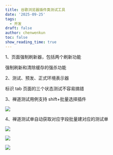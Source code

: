 ```yaml
---
title: 谷歌浏览器插件类测试工具
date: '2025-09-25'
tags:
  - 开发
draft: false
author: chenwenkun
toc: false
show_reading_time: true
---
```

1、页面强制刷新器，包括两个刷新功能

强制刷新和清除缓存的强杀功能

2、测试、预发、正式环境表示器

标识 tab 页面的三个状态测试不容易搞错

3、禅道测试用例支持 shift+批量选择插件

![](https://prod-files-secure.s3.us-west-2.amazonaws.com/c205fb54-92b2-4987-8be3-972b67d27acc/7ca8990d-2ef0-4ad6-8256-c807dbb8b3d5/image.png?X-Amz-Algorithm=AWS4-HMAC-SHA256&X-Amz-Content-Sha256=UNSIGNED-PAYLOAD&X-Amz-Credential=ASIAZI2LB466WQHKDEP2%2F20251030%2Fus-west-2%2Fs3%2Faws4_request&X-Amz-Date=20251030T122128Z&X-Amz-Expires=3600&X-Amz-Security-Token=IQoJb3JpZ2luX2VjEDQaCXVzLXdlc3QtMiJHMEUCIQCFXkeEUdilOnPan4hyCkVbu8GgiFs2W0K9porjrIjHHQIgBwxNvtoM%2FBsCENqjpAsk60aMtMSAYsqJvyCJNSZLfecqiAQI7f%2F%2F%2F%2F%2F%2F%2F%2F%2F%2FARAAGgw2Mzc0MjMxODM4MDUiDAYMPyWUi%2FPyu%2BtArSrcA%2FJwLxN9RJwRz4ITiGNEyjO3cawWNDbu3LwgpVJDaVtFb40orlISavI%2BypxR7%2FcGQODPpox33e8Y%2FkQ1fdycIQKoIr4MspXKwEU%2BUjATHwpqRZ7iQu6vfKgVZsOjtsQ%2BNAmyQtpor65Vch5mm%2FLvU0Uo43EYjG6zilpan3s84lXM7fL6hPUpB5m2FSgdEoQx%2BsS7bx4SikVUcJNA8mhlYZ4Lpaj45Lw5Tp6TvmpOIrGop2t2P4GWicNLruaq7prPCewfbXPK3UBso3pJhWcdNIqams6FXxEbiNeszb3pk3cXb8YhTh%2FIClCNBHxuhYiyXCR8acHbfnagA01iE5hVk9FINLCMwbWJxt3IFaLGWQWOKT%2Fv6ep2NvN1BvKNw1NzWNQy03PtpX7f5gp%2FVMzpy2eyj48aBGluHkWv9hgTUTVwNa0LnwiwPiHAFwlOFf50K2IESMLwjr4976GizgeQ%2BA0Ne9l9qn3utsjeAXgh%2BnQg3s4o1mAXK%2FUfrWtCVXyrpIOuF4K0py1nStSBJM%2FqYJZbvy7MWWEb28%2BvRJ%2BhoizuKG13yRJa2l6ow0UPV60MWRHBybTXTk4KGMTMSNNKrpkW%2F%2FJBmL9DW1pDtk3BLeKx4YufZ9pu155qUxz7MP%2BqjcgGOqUBmr%2B6IeXJTYep%2FIft4RcAQVoBxrcw2H%2F9iSl0tqZkT%2Ffgr%2FIsNtCQSL9%2F9IX8cgcoSEQn8vYvv2HPdlj6crS%2F8b4VVgLkPM2Knpey4AEcvdogHDtP5pm4LeYOfv0KJ%2FvldYAmqzuKNc5AQnNBiaQBpy%2FGn%2B5hEo8ht4bJOsoQc8t0uueJDMmkl3yHV3uMplfjL%2Bp7dBB98PzobyUDtXTpU3oXUtYg&X-Amz-Signature=c6f9a9f72a1ee68d0970ae902ba8c71d869e90fb10c4375cd7a2d8062cd4420e&X-Amz-SignedHeaders=host&x-amz-checksum-mode=ENABLED&x-id=GetObject)

4、禅道测试单自动获取对应字段批量建对应的测试单

![](https://prod-files-secure.s3.us-west-2.amazonaws.com/c205fb54-92b2-4987-8be3-972b67d27acc/1ea39b01-dd1c-4a56-bb09-4fe87447f5c7/image.png?X-Amz-Algorithm=AWS4-HMAC-SHA256&X-Amz-Content-Sha256=UNSIGNED-PAYLOAD&X-Amz-Credential=ASIAZI2LB466WQHKDEP2%2F20251030%2Fus-west-2%2Fs3%2Faws4_request&X-Amz-Date=20251030T122128Z&X-Amz-Expires=3600&X-Amz-Security-Token=IQoJb3JpZ2luX2VjEDQaCXVzLXdlc3QtMiJHMEUCIQCFXkeEUdilOnPan4hyCkVbu8GgiFs2W0K9porjrIjHHQIgBwxNvtoM%2FBsCENqjpAsk60aMtMSAYsqJvyCJNSZLfecqiAQI7f%2F%2F%2F%2F%2F%2F%2F%2F%2F%2FARAAGgw2Mzc0MjMxODM4MDUiDAYMPyWUi%2FPyu%2BtArSrcA%2FJwLxN9RJwRz4ITiGNEyjO3cawWNDbu3LwgpVJDaVtFb40orlISavI%2BypxR7%2FcGQODPpox33e8Y%2FkQ1fdycIQKoIr4MspXKwEU%2BUjATHwpqRZ7iQu6vfKgVZsOjtsQ%2BNAmyQtpor65Vch5mm%2FLvU0Uo43EYjG6zilpan3s84lXM7fL6hPUpB5m2FSgdEoQx%2BsS7bx4SikVUcJNA8mhlYZ4Lpaj45Lw5Tp6TvmpOIrGop2t2P4GWicNLruaq7prPCewfbXPK3UBso3pJhWcdNIqams6FXxEbiNeszb3pk3cXb8YhTh%2FIClCNBHxuhYiyXCR8acHbfnagA01iE5hVk9FINLCMwbWJxt3IFaLGWQWOKT%2Fv6ep2NvN1BvKNw1NzWNQy03PtpX7f5gp%2FVMzpy2eyj48aBGluHkWv9hgTUTVwNa0LnwiwPiHAFwlOFf50K2IESMLwjr4976GizgeQ%2BA0Ne9l9qn3utsjeAXgh%2BnQg3s4o1mAXK%2FUfrWtCVXyrpIOuF4K0py1nStSBJM%2FqYJZbvy7MWWEb28%2BvRJ%2BhoizuKG13yRJa2l6ow0UPV60MWRHBybTXTk4KGMTMSNNKrpkW%2F%2FJBmL9DW1pDtk3BLeKx4YufZ9pu155qUxz7MP%2BqjcgGOqUBmr%2B6IeXJTYep%2FIft4RcAQVoBxrcw2H%2F9iSl0tqZkT%2Ffgr%2FIsNtCQSL9%2F9IX8cgcoSEQn8vYvv2HPdlj6crS%2F8b4VVgLkPM2Knpey4AEcvdogHDtP5pm4LeYOfv0KJ%2FvldYAmqzuKNc5AQnNBiaQBpy%2FGn%2B5hEo8ht4bJOsoQc8t0uueJDMmkl3yHV3uMplfjL%2Bp7dBB98PzobyUDtXTpU3oXUtYg&X-Amz-Signature=385a3cbc9c30666f6ec93cd7bb96f45b5f589df0c2c31069483a92a6fc3bcbf9&X-Amz-SignedHeaders=host&x-amz-checksum-mode=ENABLED&x-id=GetObject)

![](https://prod-files-secure.s3.us-west-2.amazonaws.com/c205fb54-92b2-4987-8be3-972b67d27acc/fa727f1d-546c-42aa-9508-d8d3d1275bcd/image.png?X-Amz-Algorithm=AWS4-HMAC-SHA256&X-Amz-Content-Sha256=UNSIGNED-PAYLOAD&X-Amz-Credential=ASIAZI2LB466WQHKDEP2%2F20251030%2Fus-west-2%2Fs3%2Faws4_request&X-Amz-Date=20251030T122128Z&X-Amz-Expires=3600&X-Amz-Security-Token=IQoJb3JpZ2luX2VjEDQaCXVzLXdlc3QtMiJHMEUCIQCFXkeEUdilOnPan4hyCkVbu8GgiFs2W0K9porjrIjHHQIgBwxNvtoM%2FBsCENqjpAsk60aMtMSAYsqJvyCJNSZLfecqiAQI7f%2F%2F%2F%2F%2F%2F%2F%2F%2F%2FARAAGgw2Mzc0MjMxODM4MDUiDAYMPyWUi%2FPyu%2BtArSrcA%2FJwLxN9RJwRz4ITiGNEyjO3cawWNDbu3LwgpVJDaVtFb40orlISavI%2BypxR7%2FcGQODPpox33e8Y%2FkQ1fdycIQKoIr4MspXKwEU%2BUjATHwpqRZ7iQu6vfKgVZsOjtsQ%2BNAmyQtpor65Vch5mm%2FLvU0Uo43EYjG6zilpan3s84lXM7fL6hPUpB5m2FSgdEoQx%2BsS7bx4SikVUcJNA8mhlYZ4Lpaj45Lw5Tp6TvmpOIrGop2t2P4GWicNLruaq7prPCewfbXPK3UBso3pJhWcdNIqams6FXxEbiNeszb3pk3cXb8YhTh%2FIClCNBHxuhYiyXCR8acHbfnagA01iE5hVk9FINLCMwbWJxt3IFaLGWQWOKT%2Fv6ep2NvN1BvKNw1NzWNQy03PtpX7f5gp%2FVMzpy2eyj48aBGluHkWv9hgTUTVwNa0LnwiwPiHAFwlOFf50K2IESMLwjr4976GizgeQ%2BA0Ne9l9qn3utsjeAXgh%2BnQg3s4o1mAXK%2FUfrWtCVXyrpIOuF4K0py1nStSBJM%2FqYJZbvy7MWWEb28%2BvRJ%2BhoizuKG13yRJa2l6ow0UPV60MWRHBybTXTk4KGMTMSNNKrpkW%2F%2FJBmL9DW1pDtk3BLeKx4YufZ9pu155qUxz7MP%2BqjcgGOqUBmr%2B6IeXJTYep%2FIft4RcAQVoBxrcw2H%2F9iSl0tqZkT%2Ffgr%2FIsNtCQSL9%2F9IX8cgcoSEQn8vYvv2HPdlj6crS%2F8b4VVgLkPM2Knpey4AEcvdogHDtP5pm4LeYOfv0KJ%2FvldYAmqzuKNc5AQnNBiaQBpy%2FGn%2B5hEo8ht4bJOsoQc8t0uueJDMmkl3yHV3uMplfjL%2Bp7dBB98PzobyUDtXTpU3oXUtYg&X-Amz-Signature=26cfabaf7c23b08766812810b0f743bcfe65395f20ccb6819b174c1e1c43badf&X-Amz-SignedHeaders=host&x-amz-checksum-mode=ENABLED&x-id=GetObject)

![](https://prod-files-secure.s3.us-west-2.amazonaws.com/c205fb54-92b2-4987-8be3-972b67d27acc/2a374ca8-3be3-4978-8ee1-2331f1db0267/image.png?X-Amz-Algorithm=AWS4-HMAC-SHA256&X-Amz-Content-Sha256=UNSIGNED-PAYLOAD&X-Amz-Credential=ASIAZI2LB466WQHKDEP2%2F20251030%2Fus-west-2%2Fs3%2Faws4_request&X-Amz-Date=20251030T122128Z&X-Amz-Expires=3600&X-Amz-Security-Token=IQoJb3JpZ2luX2VjEDQaCXVzLXdlc3QtMiJHMEUCIQCFXkeEUdilOnPan4hyCkVbu8GgiFs2W0K9porjrIjHHQIgBwxNvtoM%2FBsCENqjpAsk60aMtMSAYsqJvyCJNSZLfecqiAQI7f%2F%2F%2F%2F%2F%2F%2F%2F%2F%2FARAAGgw2Mzc0MjMxODM4MDUiDAYMPyWUi%2FPyu%2BtArSrcA%2FJwLxN9RJwRz4ITiGNEyjO3cawWNDbu3LwgpVJDaVtFb40orlISavI%2BypxR7%2FcGQODPpox33e8Y%2FkQ1fdycIQKoIr4MspXKwEU%2BUjATHwpqRZ7iQu6vfKgVZsOjtsQ%2BNAmyQtpor65Vch5mm%2FLvU0Uo43EYjG6zilpan3s84lXM7fL6hPUpB5m2FSgdEoQx%2BsS7bx4SikVUcJNA8mhlYZ4Lpaj45Lw5Tp6TvmpOIrGop2t2P4GWicNLruaq7prPCewfbXPK3UBso3pJhWcdNIqams6FXxEbiNeszb3pk3cXb8YhTh%2FIClCNBHxuhYiyXCR8acHbfnagA01iE5hVk9FINLCMwbWJxt3IFaLGWQWOKT%2Fv6ep2NvN1BvKNw1NzWNQy03PtpX7f5gp%2FVMzpy2eyj48aBGluHkWv9hgTUTVwNa0LnwiwPiHAFwlOFf50K2IESMLwjr4976GizgeQ%2BA0Ne9l9qn3utsjeAXgh%2BnQg3s4o1mAXK%2FUfrWtCVXyrpIOuF4K0py1nStSBJM%2FqYJZbvy7MWWEb28%2BvRJ%2BhoizuKG13yRJa2l6ow0UPV60MWRHBybTXTk4KGMTMSNNKrpkW%2F%2FJBmL9DW1pDtk3BLeKx4YufZ9pu155qUxz7MP%2BqjcgGOqUBmr%2B6IeXJTYep%2FIft4RcAQVoBxrcw2H%2F9iSl0tqZkT%2Ffgr%2FIsNtCQSL9%2F9IX8cgcoSEQn8vYvv2HPdlj6crS%2F8b4VVgLkPM2Knpey4AEcvdogHDtP5pm4LeYOfv0KJ%2FvldYAmqzuKNc5AQnNBiaQBpy%2FGn%2B5hEo8ht4bJOsoQc8t0uueJDMmkl3yHV3uMplfjL%2Bp7dBB98PzobyUDtXTpU3oXUtYg&X-Amz-Signature=f0c007de94d28d2b07ae80b42fed0f6c6db62cdf4aae3b5677076155f40ec35d&X-Amz-SignedHeaders=host&x-amz-checksum-mode=ENABLED&x-id=GetObject)

